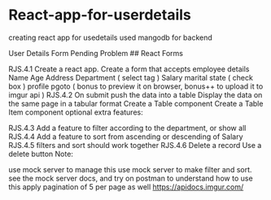 # React-app-for-userdetails
creating react app for usedetails used mangodb for backend


User Details Form Pending
Problem
​## React Forms

RJS.4.1
Create a react app.
Create a form that accepts employee details
Name
Age
Address
Department ( select tag )
Salary
marital state ( check box )
profile pgoto ( bonus to preview it on browser, bonus++ to upload it to imgur api )​
RJS.4.2
On submit push the data into a table
Display the data on the same page in a tabular format
Create a Table component
Create a Table Item component​
optional extra features:

RJS.4.3
Add a feature to filter according to the department, or show all​
RJS.4.4
Add a feature to sort from ascending or descending of Salary​
RJS.4.5
filters and sort should work together
RJS.4.6
Delete a record
Use a delete button​
Note:

use mock server to manage this
use mock server to make filter and sort. see the mock server docs, and try on postman to understand how to use this
apply pagination of 5 per page as well
https://apidocs.imgur.com/
